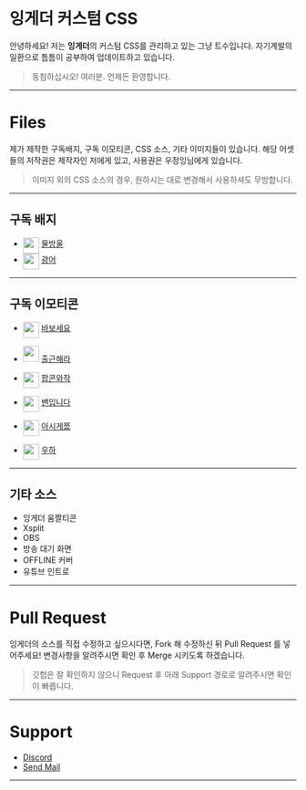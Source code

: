 ﻿# 잉게더 커스텀 CSS 

안녕하세요! 
저는 **잉게더**의 커스텀 CSS를 관리하고 있는 그냥 트수입니다. 
자기계발의 일환으로 틈틈이 공부하여 업데이트하고 있습니다.
> 동참하십시오! 여러분. 언제든 환영합니다.
---

# Files

제가 제작한 구독배지, 구독 이모티콘, CSS 소스, 기타 이미지들이 있습니다.
해당 어셋들의 저작권은 제작자인 저에게 있고, 사용권은 우정잉님에게 있습니다.
> 이미지 외의 CSS 소스의 경우, 원하시는 대로 변경해서 사용하셔도 무방합니다.
---

## 구독 배지

- <img  src="https://ingether.github.io/TGD-CSS/Emotes/Badge_0_Start/02_72.png" width="28" height="28" align="top">  [물방울](https://github.com/Ingether/TGD-CSS/tree/master/Emotes/Badge_0_Start)
- <img  src="https://ingether.github.io/TGD-CSS/Emotes/Badge_3_mon/outline_72.png"  width="28"  height="28" align="top">  [광어](https://github.com/Ingether/TGD-CSS/tree/master/Emotes/Badge_3_mon)
---

## 구독 이모티콘

*  <img  src="https://ingether.github.io/TGD-CSS/Emotes/E_nanajaMbabo/nanajaMbabo56.png"  align="top"  width="28"  height="28">  [바보세요](https://github.com/Ingether/TGD-CSS/tree/master/Emotes/E_nanajaMbabo)
- <img  src="https://ingether.github.io/TGD-CSS/Emotes/E_nanajaMgowork/nanajaMgowork56.png"  width="28"  height="28">  [출근해라](https://github.com/Ingether/TGD-CSS/tree/master/Emotes/E_nanajaMgowork)

-  <img  src="https://ingether.github.io/TGD-CSS/Emotes/E_nanajaMpopcon/pcorn1x56.png"  width="28" align="top"  height="28">  [팝콘와작](https://github.com/Ingether/TGD-CSS/tree/master/Emotes/E_nanajaMpopcon)

-  <img  src="https://ingether.github.io/TGD-CSS/Emotes/E_nanajaMuban/nanajaMubanSample112.png"  width="28" align="top"  height="28">  [밴입니다](https://github.com/Ingether/TGD-CSS/tree/master/Emotes/E_nanajaMuban)

-  <img  src="https://ingether.github.io/TGD-CSS/Emotes/E_nanajaMuknow/nanajaMuno56.png"  width="28"  align="top" height="28">  [아시게쬬](https://github.com/Ingether/TGD-CSS/tree/master/Emotes/E_nanajaMuknow)

-  <img  src="https://ingether.github.io/TGD-CSS/Emotes/E_nanajamUh/Wooha56x_fix.png"  width="28" align="top"  height="28">  [우하](https://github.com/Ingether/TGD-CSS/tree/master/Emotes/E_nanajaMUh)
---

## 기타 소스

- 잉게더 움짤티콘
- Xsplit
- OBS
- 방송 대기 화면
- OFFLINE 커버
- 유튜브 인트로
---

# Pull Request

잉게더의 소스를 직접 수정하고 싶으시다면, Fork 해 수정하신 뒤 Pull Request 를 넣어주세요!
변경사항을 알려주시면 확인 후 Merge 시키도록 하겠습니다.
> 깃헙은 잘 확인하지 않으니 Request 후 아래 Support 경로로 알려주시면 확인이 빠릅니다.
---

# Support

- [Discord](https://discord.gg/SQs6Taw)
- <a href="mailto:ingether@hotmail.com">Send Mail</a>
---